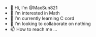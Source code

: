 - 👋 Hi, I’m @MaxSun821
- 👀 I’m interested in Math
- 🌱 I’m currently learning C cord
- 💞️ I’m looking to collaborate on nothing
- 📫 How to reach me ...

<!---
MaxSun821/MaxSun821 is a ✨ special ✨ repository because its `README.md` (this file) appears on your GitHub profile.
You can click the Preview link to take a look at your changes.
--->

